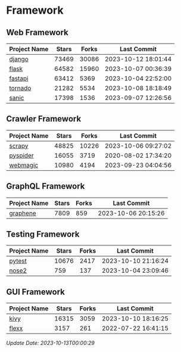 # Framework

## Web Framework
| Project Name | Stars | Forks | Last Commit |
| ------------ | ----- | ----- | ----------- |
| [django](https://github.com/django/django) | 73469 | 30086 | 2023-10-12 18:01:44 |
| [flask](https://github.com/pallets/flask) | 64582 | 15960 | 2023-10-07 00:36:39 |
| [fastapi](https://github.com/tiangolo/fastapi) | 63412 | 5369 | 2023-10-04 22:52:00 |
| [tornado](https://github.com/tornadoweb/tornado) | 21282 | 5534 | 2023-10-08 18:18:49 |
| [sanic](https://github.com/sanic-org/sanic) | 17398 | 1536 | 2023-09-07 12:26:56 |

## Crawler Framework
| Project Name | Stars | Forks | Last Commit |
| ------------ | ----- | ----- | ----------- |
| [scrapy](https://github.com/scrapy/scrapy) | 48825 | 10226 | 2023-10-06 09:27:02 |
| [pyspider](https://github.com/binux/pyspider) | 16055 | 3719 | 2020-08-02 17:34:20 |
| [webmagic](https://github.com/code4craft/webmagic) | 10980 | 4194 | 2023-09-23 04:04:56 |

## GraphQL Framework
| Project Name | Stars | Forks | Last Commit |
| ------------ | ----- | ----- | ----------- |
| [graphene](https://github.com/graphql-python/graphene) | 7809 | 859 | 2023-10-06 20:15:26 |

## Testing Framework
| Project Name | Stars | Forks | Last Commit |
| ------------ | ----- | ----- | ----------- |
| [pytest](https://github.com/pytest-dev/pytest) | 10676 | 2417 | 2023-10-10 21:16:24 |
| [nose2](https://github.com/nose-devs/nose2) | 759 | 137 | 2023-10-04 23:09:46 |

## GUI Framework
| Project Name | Stars | Forks | Last Commit |
| ------------ | ----- | ----- | ----------- |
| [kivy](https://github.com/kivy/kivy) | 16315 | 3059 | 2023-10-10 18:16:25 |
| [flexx](https://github.com/flexxui/flexx) | 3157 | 261 | 2022-07-22 16:41:15 |

*Update Date: 2023-10-13T00:00:29*
